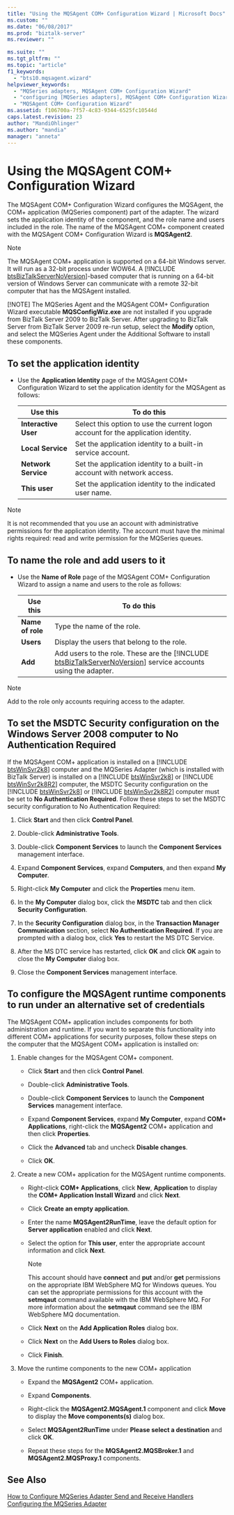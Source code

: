 ```yaml
---
title: "Using the MQSAgent COM+ Configuration Wizard | Microsoft Docs"
ms.custom: ""
ms.date: "06/08/2017"
ms.prod: "biztalk-server"
ms.reviewer: ""

ms.suite: ""
ms.tgt_pltfrm: ""
ms.topic: "article"
f1_keywords: 
  - "bts10.mqsagent.wizard"
helpviewer_keywords: 
  - "MQSeries adapters, MQSAgent COM+ Configuration Wizard"
  - "configuring [MQSeries adapters], MQSAgent COM+ Configuration Wizard"
  - "MQSAgent COM+ Configuration Wizard"
ms.assetid: f106700a-7f57-4c83-9344-6525fc10544d
caps.latest.revision: 23
author: "MandiOhlinger"
ms.author: "mandia"
manager: "anneta"
---
```

# Using the MQSAgent COM+ Configuration Wizard
The MQSAgent COM+ Configuration Wizard configures the MQSAgent, the COM+ application (MQSeries component) part of the adapter. The wizard sets the application identity of the component, and the role name and users included in the role. The name of the MQSAgent COM+ component created with the MQSAgent COM+ Configuration Wizard is **MQSAgent2**.  

> [!NOTE]
>  The MQSAgent COM+ application is supported on a 64-bit Windows server. It will run as a 32-bit process under WOW64. A [!INCLUDE [btsBizTalkServerNoVersion](../includes/btsbiztalkservernoversion-md.md)]-based computer that is running on a 64-bit version of Windows Server can communicate with a remote 32-bit computer that has the MQSAgent installed.  
> 
> [!NOTE]
>  The MQSeries Agent and the MQSAgent COM+ Configuration Wizard executable **MQSConfigWiz.exe** are not installed if you upgrade from BizTalk Server 2009 to BizTalk Server. After upgrading to BizTalk Server from BizTalk Server 2009 re-run setup, select the **Modify** option, and select the MQSeries Agent under the Additional Software to install these components.  

## To set the application identity  

-   Use the **Application Identity** page of the MQSAgent COM+ Configuration Wizard to set the application identity for the MQSAgent as follows:  

    |Use this|To do this|  
    |--------------|----------------|  
    |**Interactive User**|Select this option to use the current logon account for the application identity.|  
    |**Local Service**|Set the application identity to a built-in service account.|  
    |**Network Service**|Set the application identity to a built-in account with network access.|  
    |**This user**|Set the application identity to the indicated user name.|  

> [!NOTE]
>  It is not recommended that you use an account with administrative permissions for the application identity. The account must have the minimal rights required: read and write permission for the MQSeries queues.  

## To name the role and add users to it  

- Use the **Name of Role** page of the MQSAgent COM+ Configuration Wizard  to assign a name and users to the role as follows:  


  |           Use this            |                                                                          To do this                                                                          |
  |-------------------------------|--------------------------------------------------------------------------------------------------------------------------------------------------------------|
  | <strong>Name of role</strong> |                                                                  Type the name of the role.                                                                  |
  |    <strong>Users</strong>     |                                                          Display the users that belong to the role.                                                          |
  |     <strong>Add</strong>      | Add users to the role. These are the [!INCLUDE [btsBizTalkServerNoVersion](../includes/btsbiztalkservernoversion-md.md)] service accounts using the adapter. |

> [!NOTE]
>  Add to the role only accounts requiring access to the adapter.  

## To set the MSDTC Security configuration on the Windows Server 2008 computer to No Authentication Required  
 If the MQSAgent COM+ application is installed on a [!INCLUDE [btsWinSvr2k8](../includes/btswinsvr2k8-md.md)] computer and the MQSeries Adapter (which is installed with BizTalk Server) is installed on a [!INCLUDE [btsWinSvr2k8](../includes/btswinsvr2k8-md.md)] or [!INCLUDE [btsWinSvr2k8R2](../includes/btswinsvr2k8r2-md.md)] computer, the MSDTC Security configuration on the [!INCLUDE [btsWinSvr2k8](../includes/btswinsvr2k8-md.md)] or [!INCLUDE [btsWinSvr2k8R2](../includes/btswinsvr2k8r2-md.md)] computer must be set to <strong>No Authentication Required</strong>. Follow these steps to set the MSDTC security configuration to No Authentication Required:  

1.  Click **Start** and then click **Control Panel**.  

2.  Double-click **Administrative Tools**.  

3.  Double-click **Component Services** to launch the **Component Services** management interface.  

4.  Expand **Component Services**, expand **Computers**, and then expand **My Computer**.  

5.  Right-click **My Computer** and click the **Properties** menu item.  

6.  In the **My Computer** dialog box, click the **MSDTC** tab and then click **Security Configuration**.  

7.  In the **Security Configuration** dialog box, in the **Transaction Manager Communication** section, select **No Authentication Required**. If you are prompted with a dialog box, click **Yes** to restart the MS DTC Service.  

8.  After the MS DTC service has restarted, click **OK** and click **OK** again to close the **My Computer** dialog box.  

9. Close the **Component Services** management interface.  

## To configure the MQSAgent runtime components to run under an alternative set of credentials  
 The MQSAgent COM+ application includes components for both administration and runtime. If you want to separate this functionality into different COM+ applications for security purposes, follow these steps on the computer that the MQSAgent COM+ application is installed on:  

1.  Enable changes for the MQSAgent COM+ component.  

    -   Click **Start** and then click **Control Panel**.  

    -   Double-click **Administrative Tools**.  

    -   Double-click **Component Services** to launch the **Component Services** management interface.  

    -   Expand **Component Services**, expand **My Computer**, expand **COM+ Applications**, right-click the **MQSAgent2** COM+ application and then click **Properties**.  

    -   Click the **Advanced** tab and uncheck **Disable changes**.  

    -   Click **OK**.  

2.  Create a new COM+ application for the MQSAgent runtime components.  

    -   Right-click **COM+ Applications**, click **New**, **Application** to display the **COM+ Application Install Wizard** and click **Next**.  

    -   Click **Create an empty application**.  

    -   Enter the name **MQSAgent2RunTime**, leave the default option for **Server application** enabled and click **Next**.  

    -   Select the option for **This user**, enter the appropriate account information and click **Next**.  

        > [!NOTE]
        >  This account should have **connect** and **put** and/or **get** permissions on the appropriate IBM WebSphere MQ for Windows queues. You can set the appropriate permissions for this account with the **setmqaut** command available with the IBM WebSphere MQ. For more information about the **setmqaut** command see the IBM WebSphere MQ documentation.  

    -   Click **Next** on the **Add Application Roles** dialog box.  

    -   Click **Next** on the **Add Users to Roles** dialog box.  

    -   Click **Finish**.  

3.  Move the runtime components to the new COM+ application  

    -   Expand the **MQSAgent2** COM+ application.  

    -   Expand **Components**.  

    -   Right-click the **MQSAgent2.MQSAgent.1** component and click **Move** to display the **Move components(s)** dialog box.  

    -   Select **MQSAgent2RunTime** under **Please select a destination** and click **OK**.  

    -   Repeat these steps for the **MQSAgent2.MQSBroker.1** and **MQSAgent2.MQSProxy.1** components.  

## See Also  
 [How to Configure MQSeries Adapter Send and Receive Handlers](../core/how-to-configure-mqseries-adapter-send-and-receive-handlers.md)   
 [Configuring the MQSeries Adapter](../core/configuring-the-mqseries-adapter.md)